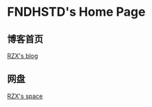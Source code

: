 # FNDHSTD's Home Page

## 博客首页

[RZX's blog][1]

## 网盘

[RZX's space][2]

[1]:http://blog.rzx.ink
[2]:http://pan.rzx.ink
